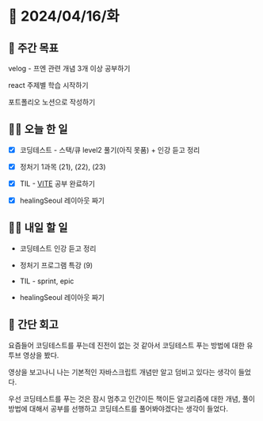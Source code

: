 # 📅 2024/04/16/화

## 🚀 주간 목표

velog - 프엔 관련 개념 3개 이상 공부하기

react 주제별 학습 시작하기

포트폴리오 노션으로 작성하기

## 💪🏻 오늘 한 일

- [x] 코딩테스트 - 스택/큐 level2 풀기(아직 못품) + 인강 듣고 정리

- [x] 정처기 1과목 (21), (22), (23)

- [x] TIL - [VITE](https://velog.io/@oaksusu/TIL-VITE) 공부 완료하기

- [x] healingSeoul 레이아웃 짜기


## 🫵🏻 내일 할 일

- 코딩테스트 인강 듣고 정리

- 정처기 프로그램 특강 (9)

- TIL - sprint, epic

- healingSeoul 레이아웃 짜기


## 👀 간단 회고

요즘들어 코딩테스트를 푸는데 진전이 없는 것 같아서 코딩테스트 푸는 방법에 대한 유투브 영상을 봤다.

영상을 보고나니 나는 기본적인 자바스크립트 개념만 알고 덤비고 있다는 생각이 들었다.

우선 코딩테스트를 푸는 것은 잠시 멈추고 인간이든 책이든 알고리즘에 대한 개념, 풀이방법에 대해서 공부를 선행하고 코딩테스트를 풀어봐야겠다는 생각이 들었다.
